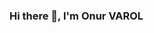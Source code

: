 ### Hi there 👋, I'm Onur VAROL

<!--
**onurvaroll/onurvaroll** is a ✨ _special_ ✨ repository because its `README.md` (this file) appears on your GitHub profile.

Here are some ideas to get you started:

- 🔭 I’m currently working on Personal Asistant App 
- 🌱 I’m currently learning Kotlin
- 🤔 I’m looking for help with ...
- 💬 Ask me about Flutter
- 📫 How to reach me: vrl.onur02@gmail.com
- 😄 Pronouns: ...
- ⚡ Fun fact: ...
-->
